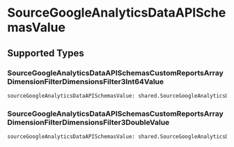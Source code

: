 # SourceGoogleAnalyticsDataAPISchemasValue


## Supported Types

### SourceGoogleAnalyticsDataAPISchemasCustomReportsArrayDimensionFilterDimensionsFilter3Int64Value

```python
sourceGoogleAnalyticsDataAPISchemasValue: shared.SourceGoogleAnalyticsDataAPISchemasCustomReportsArrayDimensionFilterDimensionsFilter3Int64Value = /* values here */
```

### SourceGoogleAnalyticsDataAPISchemasCustomReportsArrayDimensionFilterDimensionsFilter3DoubleValue

```python
sourceGoogleAnalyticsDataAPISchemasValue: shared.SourceGoogleAnalyticsDataAPISchemasCustomReportsArrayDimensionFilterDimensionsFilter3DoubleValue = /* values here */
```

